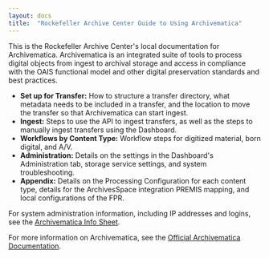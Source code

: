 ```yaml
---
layout: docs
title:  "Rockefeller Archive Center Guide to Using Archivematica"
---
```


This is the Rockefeller Archive Center's local documentation for Archivematica. Archivematica is an integrated suite of tools to process digital objects from ingest to archival storage and access in compliance with the OAIS functional model and other digital preservation standards and best practices.

 - **Set up for Transfer:** How to structure a transfer directory, what metadata needs to be included in a transfer, and the location to move the transfer so that Archivematica can start ingest.
 - **Ingest:** Steps to use the API to ingest transfers, as well as the steps to manually ingest transfers using the Dashboard.
 - **Workflows by Content Type:** Workflow steps for digitized material, born digital, and A/V.
 - **Administration:** Details on the settings in the Dashboard's Administration tab, storage service settings, and system troubleshooting.
 - **Appendix:** Details on the Processing Configuration for each content type, details for the ArchivesSpace integration PREMIS mapping, and local configurations of the FPR.

For system administration information, including IP addresses and logins, see the [Archivematica Info Sheet]().

For more information on Archivematica, see the [Official Archivematica Documentation](https://www.archivematica.org/en/docs/archivematica-1.7/).

